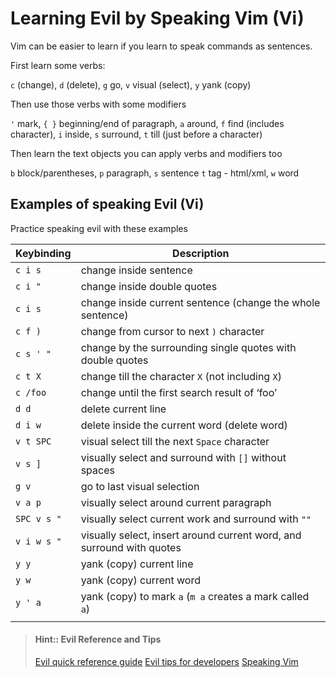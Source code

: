 # Learning Evil by Speaking Vim (Vi)

Vim can be easier to learn if you learn to speak commands as sentences.

First learn some verbs:

`c` (change), `d` (delete), `g` go, `v` visual (select), `y` yank (copy)

Then use those verbs with some modifiers

`'` mark, `{ }` beginning/end of paragraph, `a` around, `f` find (includes character), `i` inside, `s` surround, `t` till (just before a character)

Then learn the text objects you can apply verbs and modifiers too

`b` block/parentheses, `p` paragraph, `s` sentence  `t` tag - html/xml, `w` word


## Examples of speaking Evil (Vi)

Practice speaking evil with these examples

| Keybinding  | Description                                                           |
|-------------|-----------------------------------------------------------------------|
| `c i s`     | change inside sentence                                                |
| `c i "`     | change inside double quotes                                           |
| `c i s`     | change inside current sentence (change the whole sentence)            |
| `c f )`     | change from cursor to next `)` character                              |
| `c s ' "`   | change by the surrounding single quotes with double quotes            |
| `c t X`     | change till the character `X` (not including `X`)                     |
| `c /foo`    | change until the first search result of ‘foo’                         |
| `d d`       | delete current line                                                   |
| `d i w`     | delete inside the current word (delete word)                          |
| `v t SPC`   | visual select till the next `Space` character                         |
| `v s ]`     | visually select and surround with `[]` without spaces                 |
| `g v`       | go to last visual selection                                           |
| `v a p`     | visually select around current paragraph                              |
| `SPC v s "` | visually select current work and surround with `""`                   |
| `v i w s "` | visually select, insert around current word, and surround with quotes |
| `y y`       | yank (copy) current line                                              |
| `y w`       | yank (copy) current word                                              |
| `y ' a`     | yank (copy) to mark `a` (`m a` creates a mark called `a`)                 |
|             |                                                                       |


> #### Hint:: Evil Reference and Tips
> [Evil quick reference guide](vim-quick-reference.md)
> [Evil tips for developers](vim-tips-for-developers.md)
> [Speaking Vim](https://stackoverflow.com/questions/1218390/what-is-your-most-productive-shortcut-with-vim/1220118#1220118)
